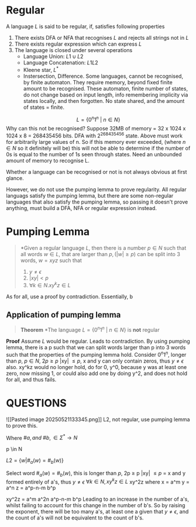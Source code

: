 # Regular
A language $L$ is said to be regular, if, satisfies following properties
1. There exists DFA or NFA that recognises $L$ and rejects all strings not in $L$ 
2. There exists regular expression which can express $L$
3. The language is closed under several operations
	- Language Union: $L1 \cup L2$
	- Language Concatenation: $L1L2$ 
	- Kleene star, $L^*$
	- Instersection, Difference.
Some languages, cannot be recognised, by finite automaton. They require memory, beyond fixed finite amount to be recognised. These automaton, finite number of states, do not change based on input length, info remembering implicity via states locally, and then forgotten. No state shared, and the amount of states = finite.

$$ L = \{0^n1^n \ | \ n \in N\}$$ Why can this not be recognised? Suppose 32MB of memory = 32 x 1024 x 1024 x 8 = 268435456 bits. DFA with $2^{268435456}$ state. Above must work for arbitrarily large values of n. So if this memory ever exceeded, (where $n \in N$ so it definitely will be) this will not be able to determine if the number of 0s is equal to the number of 1s seen through states. Need an unbounded amount of memory to recognise L. 

Whether a language can be recognised or not is not always obvious at first glance.

However, we do not use the pumping lemma to prove regularity. All regular languags satisfy the pumping lemma, but there are some non-regular languages that also satisfy the pumping lemma, so passing it doesn't prove anything, must build a DFA, NFA or regular expression instead. 

# Pumping Lemma
> *Given a regular language $L$, then there is a number $p \in N$ such that all words $w \in L$, that are larger than $p, (|w| \ge p)$ can be split into 3 words, $w = xyz$ such that
> 	1. $y \neq \epsilon$
> 	2. $|xy| < p$
> 	3. $\forall{k} \in N . xy^kz \in L$

As for all, use a proof by contradiction.
Essentially, b


## Application of pumping lemma
> **Theorem**
> 	*The language $L = \{0^n1^n \ | \ n \in N\}$ is **not** regular

**Proof**
Assume $L$ would be regular. Leads to contradiction.
By using pumping lemma, there is a p such that we can split words larger than p into 3 words such that the properties of the pumping lemma hold.
Consider $0^n1^n$, longer than $p$, $p \in N$, $2p \ge p$
|xy| $\le p$, x and y can only contain zeros, thus $y \neq \epsilon$ also.
xy^kz would no longer hold, do for 0, y^0, because y was at least one zero, now missing 1, or could also add one by doing y^2, and does not hold for all, and thus fails. 



# QUESTIONS
![[Pasted image 20250521133345.png]]
L2, not regular, use pumping lemma to prove this.

Where $\#a, and \ \#b,\in \Sigma^* \to N$ 

p \in N

$L2 =  \{w | \#_a(w) = \#_b(w)\}$ 

Select word $\#_a(w) = \#_b(w)$, this is longer than $p$, 2p $\ge$ p
|xy| $\le p$  = x and y formed entirely of a's, thus $y \neq \epsilon$ 
$\forall{k} \in N, xy^kz \in L$ 
xy^2z where
x = a^m
y = a^n
z = a^p-n-m b^p

xy^2z = a^m a^2n a^p-n-m b^p
Leading to an increase in the number of a's, whilst failing to account for this change in the number of b's. So by raising the exponent, there will be too many a's, at least one a given that $y \neq \epsilon$, and the count of a's will not be equivalent to the count of b's. 



